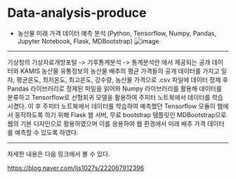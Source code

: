 # Data-analysis-produce

* 농산물 미래 가격 데이터 예측 분석
(Python, Tensorflow, Numpy, Pandas, Jupyter Notebook, Flask, MDBootstrap)
![image](https://user-images.githubusercontent.com/59761622/134157356-c900c320-d7c1-4134-9ca7-42638dd9bc4b.png)
***
기상청의 기상자료개방포털 -> 기후통계분석 -> 통계분석란 에서 제공되는 공개 데이터와 KAMIS 농산물 유통정보의 농산물 배추의 평균 가격들의 공개 데이터를 가지고 일자, 평균온도, 최저온도, 최고온도, 강수량, 농산물 가격으로 .csv 파일에 데이터 정제 후 Pandas 라이브러리로 정제된 파일을 읽어와 Numpy 라이브러리를 활용해 데이터를 분류하고 Tensorflow로 선형회귀 모델을 활용하여 주피터 노트북에서 데이터를 학습 시켰다. 이 후 주피터 노트북에서 데이터를 학습하여 예측했던 Tensorflow 모듈이 웹에서 동작하도록 하기 위해 Flask 웹 서버, 무료 bootstrap 템플릿인 MDBootstrap으로 웹의 기본 디자인으로 활용하였으며 이를 응용하여 웹 환경에서 미래 배추 가격 데이터를 예측할 수 있도록 하였다.
***
자세한 내용은 다음 링크에서 볼 수 있다.

https://blog.naver.com/ljs1027s/222067912396
